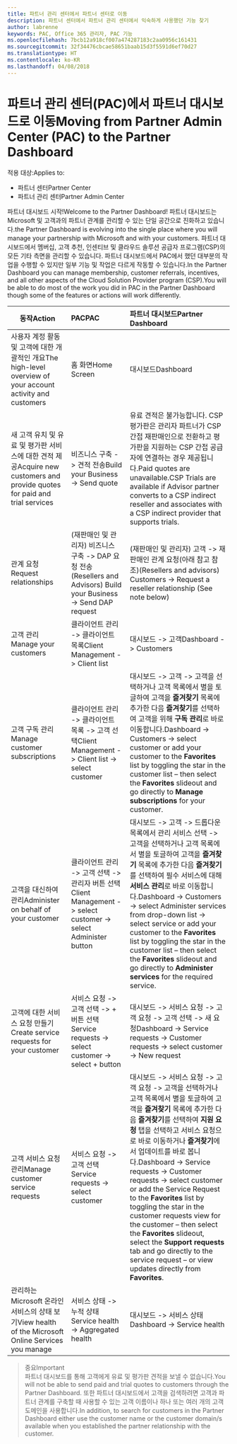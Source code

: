 ```yaml
---
title: 파트너 관리 센터에서 파트너 센터로 이동
description: 파트너 센터에서 파트너 관리 센터에서 익숙하게 사용했던 기능 찾기
author: labrenne
keywords: PAC, Office 365 관리자, PAC 기능
ms.openlocfilehash: 7bcb12a918cf007a474287183c2aa0956c161431
ms.sourcegitcommit: 32f34476cbcae58651baab15d3f5591d6ef70d27
ms.translationtype: HT
ms.contentlocale: ko-KR
ms.lasthandoff: 04/08/2018
---
```

# <a name="moving-from-partner-admin-center-pac-to-the-partner-dashboard"></a><span data-ttu-id="dc92d-104">파트너 관리 센터(PAC)에서 파트너 대시보드로 이동</span><span class="sxs-lookup"><span data-stu-id="dc92d-104">Moving from Partner Admin Center (PAC) to the Partner Dashboard</span></span>

<span data-ttu-id="dc92d-105">적용 대상:</span><span class="sxs-lookup"><span data-stu-id="dc92d-105">Applies to:</span></span>
- <span data-ttu-id="dc92d-106">파트너 센터</span><span class="sxs-lookup"><span data-stu-id="dc92d-106">Partner Center</span></span>
- <span data-ttu-id="dc92d-107">파트너 관리 센터</span><span class="sxs-lookup"><span data-stu-id="dc92d-107">Partner Admin Center</span></span>

<span data-ttu-id="dc92d-108">파트너 대시보드 시작!</span><span class="sxs-lookup"><span data-stu-id="dc92d-108">Welcome to the Partner Dashboard!</span></span> <span data-ttu-id="dc92d-109">파트너 대시보드는 Microsoft 및 고객과의 파트너 관계를 관리할 수 있는 단일 공간으로 진화하고 있습니다.</span><span class="sxs-lookup"><span data-stu-id="dc92d-109">the Partner Dashboard is evolving into the single place where you will manage your partnership with Microsoft and with your customers.</span></span> <span data-ttu-id="dc92d-110">파트너 대시보드에서 멤버십, 고객 추천, 인센티브 및 클라우드 솔루션 공급자 프로그램(CSP)의 모든 기타 측면을 관리할 수 있습니다. 파트너 대시보드에서 PAC에서 했던 대부분의 작업을 수행할 수 있지만 일부 기능 및 작업은 다르게 작동할 수 있습니다.</span><span class="sxs-lookup"><span data-stu-id="dc92d-110">In the Partner Dashboard you can manage membership, customer referrals, incentives, and all other aspects of the Cloud Solution Provider program (CSP).You will be able to do most of the work you did in PAC in the Partner Dashboard though some of the features or actions will work differently.</span></span> 


|**<span data-ttu-id="dc92d-111">동작</span><span class="sxs-lookup"><span data-stu-id="dc92d-111">Action</span></span>**   |**<span data-ttu-id="dc92d-112">PAC</span><span class="sxs-lookup"><span data-stu-id="dc92d-112">PAC</span></span>**   |**<span data-ttu-id="dc92d-113">파트너 대시보드</span><span class="sxs-lookup"><span data-stu-id="dc92d-113">Partner Dashboard</span></span>**   |
|--------------|:--------------|:---------------|
|<span data-ttu-id="dc92d-114">사용자 계정 활동 및 고객에 대한 개괄적인 개요</span><span class="sxs-lookup"><span data-stu-id="dc92d-114">The high-level overview of your account activity and customers</span></span>|<span data-ttu-id="dc92d-115">홈 화면</span><span class="sxs-lookup"><span data-stu-id="dc92d-115">Home Screen</span></span>|<span data-ttu-id="dc92d-116">대시보드</span><span class="sxs-lookup"><span data-stu-id="dc92d-116">Dashboard</span></span>|
|<span data-ttu-id="dc92d-117">새 고객 유치 및 유료 및 평가판 서비스에 대한 견적 제공</span><span class="sxs-lookup"><span data-stu-id="dc92d-117">Acquire new customers and provide quotes for paid and trial services</span></span>|<span data-ttu-id="dc92d-118">비즈니스 구축 -> 견적 전송</span><span class="sxs-lookup"><span data-stu-id="dc92d-118">Build your Business -> Send quote</span></span>|<span data-ttu-id="dc92d-119">유료 견적은 불가능합니다. CSP 평가판은 관리자 파트너가 CSP 간접 재판매인으로 전환하고 평가판을 지원하는 CSP 간접 공급자에 연결하는 경우 제공됩니다.</span><span class="sxs-lookup"><span data-stu-id="dc92d-119">Paid quotes are unavailable.CSP Trials are available if Advisor partner converts to a CSP indirect reseller and associates with a CSP indirect provider that supports trials.</span></span> |
|<span data-ttu-id="dc92d-120">관계 요청</span><span class="sxs-lookup"><span data-stu-id="dc92d-120">Request relationships</span></span>|<span data-ttu-id="dc92d-121">(재판매인 및 관리자) 비즈니스 구축 -> DAP 요청 전송</span><span class="sxs-lookup"><span data-stu-id="dc92d-121">(Resellers and Advisors) Build your Business -> Send DAP request</span></span>|<span data-ttu-id="dc92d-122">(재판매인 및 관리자) 고객 -> 재판매인 관계 요청(아래 참고 참조)</span><span class="sxs-lookup"><span data-stu-id="dc92d-122">(Resellers and advisors) Customers -> Request a reseller relationship (See note below)</span></span>|
|<span data-ttu-id="dc92d-123">고객 관리</span><span class="sxs-lookup"><span data-stu-id="dc92d-123">Manage your customers</span></span>|<span data-ttu-id="dc92d-124">클라이언트 관리 -> 클라이언트 목록</span><span class="sxs-lookup"><span data-stu-id="dc92d-124">Client Management -> Client list</span></span>|<span data-ttu-id="dc92d-125">대시보드 -> 고객</span><span class="sxs-lookup"><span data-stu-id="dc92d-125">Dashboard -> Customers</span></span>|
|<span data-ttu-id="dc92d-126">고객 구독 관리</span><span class="sxs-lookup"><span data-stu-id="dc92d-126">Manage customer subscriptions</span></span>|<span data-ttu-id="dc92d-127">클라이언트 관리 -> 클라이언트 목록 -> 고객 선택</span><span class="sxs-lookup"><span data-stu-id="dc92d-127">Client Management -> Client list -> select customer</span></span>|<span data-ttu-id="dc92d-128">대시보드 -> 고객 -> 고객을 선택하거나 고객 목록에서 별을 토글하여 고객을 **즐겨찾기** 목록에 추가한 다음 **즐겨찾기**를 선택하여 고객을 위해 **구독 관리**로 바로 이동합니다.</span><span class="sxs-lookup"><span data-stu-id="dc92d-128">Dashboard -> Customers -> select customer or add your customer to the **Favorites** list by toggling the star in the customer list – then select the **Favorites** slideout and go directly to **Manage subscriptions** for your customer.</span></span>|
|<span data-ttu-id="dc92d-129">고객을 대신하여 관리</span><span class="sxs-lookup"><span data-stu-id="dc92d-129">Administer on behalf of your customer</span></span>|<span data-ttu-id="dc92d-130">클라이언트 관리 -> 고객 선택 -> 관리자 버튼 선택</span><span class="sxs-lookup"><span data-stu-id="dc92d-130">Client Management -> select customer -> select Administer button</span></span>|<span data-ttu-id="dc92d-131">대시보드 -> 고객 -> 드롭다운 목록에서 관리 서비스 선택 -> 고객을 선택하거나 고객 목록에서 별을 토글하여 고객을 **즐겨찾기** 목록에 추가한 다음 **즐겨찾기**를 선택하여 필수 서비스에 대해 **서비스 관리**로 바로 이동합니다.</span><span class="sxs-lookup"><span data-stu-id="dc92d-131">Dashboard -> Customers -> select Administer services from drop-down list -> select service or add your customer to the **Favorites** list by toggling the star in the customer list – then select the **Favorites** slideout and go directly to **Administer services** for the required service.</span></span>|
|<span data-ttu-id="dc92d-132">고객에 대한 서비스 요청 만들기</span><span class="sxs-lookup"><span data-stu-id="dc92d-132">Create service requests for your customer</span></span>|<span data-ttu-id="dc92d-133">서비스 요청 -> 고객 선택 -> + 버튼 선택</span><span class="sxs-lookup"><span data-stu-id="dc92d-133">Service requests -> select customer -> select + button</span></span> | <span data-ttu-id="dc92d-134">대시보드 -> 서비스 요청 -> 고객 요청 -> 고객 선택 -> 새 요청</span><span class="sxs-lookup"><span data-stu-id="dc92d-134">Dashboard -> Service requests -> Customer requests -> select customer -> New request</span></span>|
|<span data-ttu-id="dc92d-135">고객 서비스 요청 관리</span><span class="sxs-lookup"><span data-stu-id="dc92d-135">Manage customer service requests</span></span>| <span data-ttu-id="dc92d-136">서비스 요청 -> 고객 선택</span><span class="sxs-lookup"><span data-stu-id="dc92d-136">Service requests -> select customer</span></span>|<span data-ttu-id="dc92d-137">대시보드 -> 서비스 요청 -> 고객 요청 -> 고객을 선택하거나 고객 목록에서 별을 토글하여 고객을 **즐겨찾기** 목록에 추가한 다음 **즐겨찾기**를 선택하여 **지원 요청** 탭을 선택하고 서비스 요청으로 바로 이동하거나 **즐겨찾기**에서 업데이트를 바로 봅니다.</span><span class="sxs-lookup"><span data-stu-id="dc92d-137">Dashboard -> Service requests -> Customer requests -> select customer or add the Service Request to the **Favorites** list by toggling the star in the customer requests view for the customer – then select the **Favorites** slideout, select the **Support requests** tab and go directly to the service request – or view updates directly from **Favorites**.</span></span>|
|<span data-ttu-id="dc92d-138">관리하는 Microsoft 온라인 서비스의 상태 보기</span><span class="sxs-lookup"><span data-stu-id="dc92d-138">View health of the Microsoft Online Services you manage</span></span>|<span data-ttu-id="dc92d-139">서비스 상태 -> 누적 상태</span><span class="sxs-lookup"><span data-stu-id="dc92d-139">Service health -> Aggregated health</span></span>|<span data-ttu-id="dc92d-140">대시보드 -> 서비스 상태</span><span class="sxs-lookup"><span data-stu-id="dc92d-140">Dashboard -> Service health</span></span>|

><span data-ttu-id="dc92d-141">중요</span><span class="sxs-lookup"><span data-stu-id="dc92d-141">Important</span></span><br>
<span data-ttu-id="dc92d-142">파트너 대시보드를 통해 고객에게 유료 및 평가판 견적을 보낼 수 없습니다.</span><span class="sxs-lookup"><span data-stu-id="dc92d-142">You will not be able to send paid and trial quotes to customers through the Partner Dashboard.</span></span> <span data-ttu-id="dc92d-143">또한 파트너 대시보드에서 고객을 검색하려면 고객과 파트너 관계를 구축할 때 사용할 수 있는 고객 이름이나 하나 또는 여러 개의 고객 도메인을 사용합니다.</span><span class="sxs-lookup"><span data-stu-id="dc92d-143">In addition, to search for customers in the Partner Dashboard either use the customer name or the customer domain/s available when you established the partner relationship with the customer.</span></span>